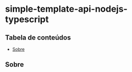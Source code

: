# simple-template-api-nodejs-typescript

## Tabela de conteúdos

- [Sobre](#about)

## Sobre <a name = "about"></a>
